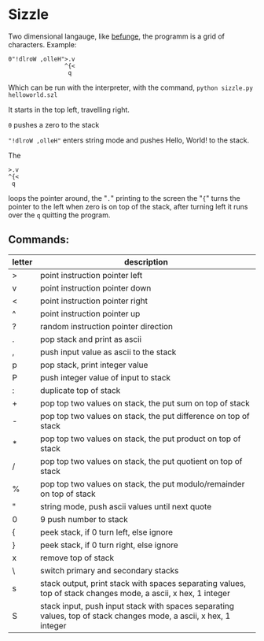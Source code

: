 # Sizzle

Two dimensional langauge, like [befunge](https://en.wikipedia.org/wiki/Esoteric_programming_language#Befunge), the programm is a grid of characters. Example:

```
0"!dlroW ,olleH">.v
                ^{<
                 q 

```

Which can be run with the interpreter, with the command, `python sizzle.py helloworld.szl`

It starts in the top left, travelling right.

`0` pushes a zero to the stack

`"!dlroW ,olleH"` enters string mode and pushes Hello, World! to the stack.



The

```
>.v
^{<
 q 
```
loops the pointer around, the "`.`" printing to the screen the "`{`" turns the pointer to the left when zero is on top of the stack, after turning left it runs over the `q` quitting the program.



## Commands:

|letter|description|
|------|-----------|
|>|point instruction pointer left|
|v|point instruction pointer down|
|<|point instruction pointer right|
|^|point instruction pointer up|
|?|random instruction pointer direction|
|.|pop stack and print as ascii|
|,|push input value as ascii to the stack|
|p|pop stack, print integer value|
|P|push integer value of input to stack|
|:|duplicate top of stack|
|+|pop top two values on stack, the put sum on top of stack|
|-|pop top two values on stack, the put difference on top of stack|
|\*|pop top two values on stack, the put product on top of stack|
|/|  pop top two values on stack, the put quotient on top of stack|
|%|pop top two values on stack, the put modulo/remainder on top of stack|
|"|string mode, push ascii values until next quote|
|0|9 push number to stack|
|{|peek stack, if 0 turn left, else ignore|
|}|peek stack, if 0 turn right, else ignore|
|x|remove top of stack|
| \\ |switch primary and secondary stacks|
|s|stack output, print stack with spaces separating values, top of stack changes mode, a ascii, x hex, 1 integer|
|S|stack input, push input stack with spaces separating values, top of stack changes mode, a ascii, x hex, 1 integer|
